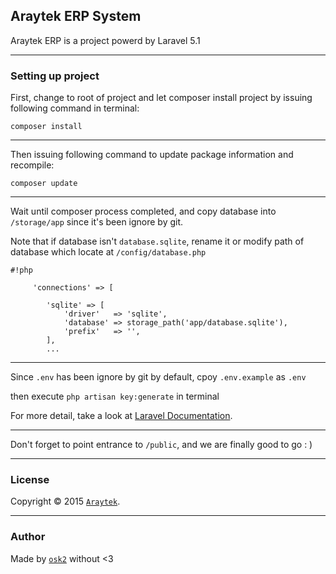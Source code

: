 ## Araytek ERP System

Araytek ERP is a project powerd by Laravel 5.1

----------

### Setting up project

First, change to root of project and let composer install project by issuing following command in terminal:

```
composer install
```

----------

Then issuing following command to update package information and recompile:

```
composer update
```

----------

Wait until composer process completed, and copy database into `/storage/app` since it's been ignore by git.

Note that if database isn't `database.sqlite`, rename it or modify path of database which locate at `/config/database.php`

```
#!php

     'connections' => [

        'sqlite' => [
            'driver'   => 'sqlite',
            'database' => storage_path('app/database.sqlite'),
            'prefix'   => '',
        ],
        ...
```

----------

Since `.env` has been ignore by git by default, cpoy `.env.example` as `.env`

then execute `php artisan key:generate` in terminal

For more detail, take a look at [Laravel Documentation](http://laravel.com/docs/5.1/installation#environment-configuration).

----------

Don't forget to point entrance to `/public`, and we are finally good to go : )

----------

### License

Copyright © 2015 [`Araytek`](http://www.araytek.net).

----------
### Author
Made by [`osk2`](http://osk2.me) without <3